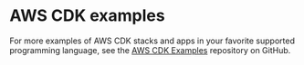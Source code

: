 # AWS CDK examples<a name="about_examples"></a>

For more examples of AWS CDK stacks and apps in your favorite supported programming language, see the [AWS CDK Examples](https://github.com/aws-samples/aws-cdk-examples) repository on GitHub\.